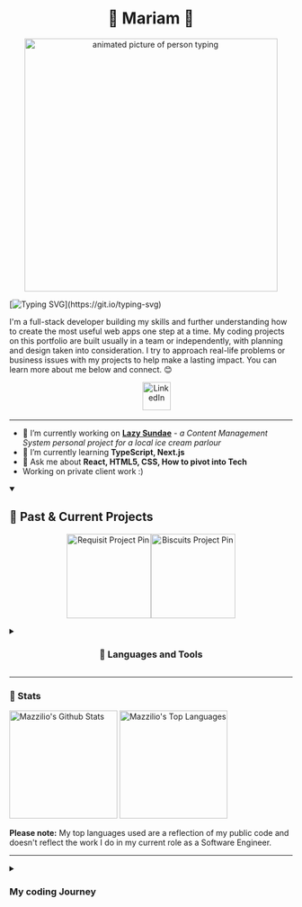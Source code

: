 
<h1 align="center">🌸 Mariam 🌸</h1> 
<!--- About Me-->
<p align="center">
<img align="center" alt="animated picture of person typing" width="450" src="https://i.pinimg.com/originals/79/48/0e/79480e87d9fcb11532f5fa7100f1644d.gif"/>
</p>

[![Typing SVG](https://readme-typing-svg.demolab.com?font=&weight=200&size=15&duration=4000&pause=1000&color=F79DEC&background=FFFFFF00&center=true&width=435&lines=A+web+developer+learning+and+growing+their+skills!)](https://git.io/typing-svg)
                       
I'm a full-stack developer building my skills and further understanding how to create the most useful web apps one step at a time. My coding projects on this portfolio are built usually in a team or independently, with planning and design taken into consideration. I try to approach real-life problems or business issues with my projects to help make a lasting impact. You can learn more about me below and connect. 😊

<!---Social Icons-->
<p align="center">
 </a>&#8287;&#8287;&#8287;&#8287;&#8287;<a href="https://www.linkedin.com/in/mariamhusse1n/"><img width="50px" alt="LinkedIn" title="LinkedIn" src="https://cdn3.iconfinder.com/data/icons/round-pink-icons-set/256/social_media_round_icons_pink_color_set_256x256_0010_linkedin.png"/></a>
</p>

---
<!--- My YouTube Stats to insert later-->

- 🔭 I’m currently working on **[Lazy Sundae](https://github.com/msabrii/LazySundae)** - *a Content Management System personal project for a local ice cream parlour*
- 🌱 I’m currently learning **TypeScript, Next.js**
- 💬 Ask me about **React, HTML5, CSS, How to pivot into Tech**
- Working on private client work :)

<details open> 
  <summary><h2>📕  Past & Current Projects </h2></summary>
  <p align="center">
<a href="https://github.com/mazzilio/CFG-Requisit-Project"><img height="150" src="https://github-readme-stats.vercel.app/api/pin/?username=mazzilio&repo=CFG-Requisit-Project&theme=shades-of-purple&hide_border=true" alt="Requisit Project Pin"/></a><a href="https://github.com/mazzilio/mazzilio.github.io"><img height="150" src="https://github-readme-stats.vercel.app/api/pin/?username=mazzilio&repo=mazzilio.github.io&theme=shades-of-purple&hide_border=true" alt="Biscuits Project Pin"/></a>
  </p>
</details>

<details>
<summary><h3 align="center">🧰 Languages and Tools</h3></summary>

 <h3> Programming Languages</h3>
<p>
      <img alt="CSS" src="https://img.shields.io/badge/CSS-1572B6.svg?logo=css3&logoColor=white">
      <img alt="Google Apps Script" src="https://custom-icon-badges.demolab.com/badge/Google%20Apps%20Script-02569B.svg?logo=color-swatch&logoColor=white">
      <img alt="HTML" src="https://img.shields.io/badge/HTML-E34F26.svg?logo=html5&logoColor=white">
      <img alt="JavaScript" src="https://img.shields.io/badge/JavaScript-F7DF1E.svg?logo=javascript&logoColor=black">
      <img alt="Markdown" src="https://img.shields.io/badge/Markdown-000000.svg?logo=markdown&logoColor=white">
      <img alt="Node.js" src="https://img.shields.io/badge/Node.js-43853D.svg?logo=node.js&logoColor=white">
      <img alt="Python" src="https://img.shields.io/badge/Python-14354C.svg?logo=python&logoColor=white">
      <img alt="R" src="https://img.shields.io/badge/R-276DC3.svg?logo=r&logoColor=white">
      <img alt="SQL" src="https://custom-icon-badges.demolab.com/badge/SQL-025E8C.svg?logo=database&logoColor=white">
      <img alt="TypeScript" src="https://img.shields.io/badge/TypeScript-007ACC.svg?logo=typescript&logoColor=white">
  </p>
  
  <h3>🧰 Frameworks </h3>
  <p>
      <a href="#"><img alt="Bootstrap" src="https://img.shields.io/badge/Bootstrap-7952B3.svg?logo=bootstrap&logoColor=white"></a>
      <a href="#"><img alt="Express.js" src="https://img.shields.io/badge/Express.js-404d59.svg?logo=express&logoColor=white"></a>
      <a href="#"><img alt="Flask" src="https://img.shields.io/badge/Flask-000000.svg?logo=flask&logoColor=white"></a>
      <a href="#"><img alt="React" src="https://img.shields.io/badge/React-20232a.svg?logo=react&logoColor=%2361DAFB"></a>
  </p>

  <h3>🗄️ Databases and Cloud Hosting</h3>
  <p>
      <a href="#"><img alt="MySQL" src="https://img.shields.io/badge/MySQL-00f.svg?logo=mysql&logoColor=white"></a>
      <a href="#"><img alt="Notion" src="https://img.shields.io/badge/Notion-010101.svg?logo=notion&logoColor=white"></a>
  </p>

  <h3>💻 Software and Tools</h3>

  <p>
      <a href="#"><img alt="Adobe" src="https://img.shields.io/badge/Adobe-FF0000.svg?logo=adobe&logoColor=white"></a>
      <a href="#"><img alt="Discord" src="https://img.shields.io/badge/-Discord-5865F2.svg?logo=discord&logoColor=white"></a>
      <a href="#"><img alt="Git" src="https://img.shields.io/badge/Git-F05033.svg?logo=git&logoColor=white"></a>
      <a href="#"><img alt="GitHub Desktop" src="https://img.shields.io/badge/GitHub%20Desktop-8034A9.svg?logo=github&logoColor=white"></a>
      <a href="#"><img alt="Google Sheets" src="https://img.shields.io/badge/Sheets-34A853.svg?logo=google%20sheets&logoColor=white"></a>
      <a href="#"><img alt="Postman" src="https://img.shields.io/badge/Postman-FF6C37?logo=postman&logoColor=white"></a>
      <a href="#"><img alt="Stack Overflow" src="https://img.shields.io/badge/-Stack%20Overflow-FE7A16?logo=stack-overflow&logoColor=white"></a>
      <a href="#"><img alt="Visual Studio Code" src="https://img.shields.io/badge/Visual%20Studio%20Code-0078d7.svg?logo=visual-studio-code&logoColor=white"></a>
  </p>
</details>

---

<h3> 🔢 Stats </h3> 

<a href="https://github.com/anuraghazra/github-readme-stats"><img alt="Mazzilio's Github Stats" src="https://denvercoder1-github-readme-stats.vercel.app/api/?username=mazzilio&show_icons=true&include_all_commits=true&count_private=true&theme=jolly&hide_border=true" height="192px"/></a>
  <a href="https://github.com/anuraghazra/github-readme-stats"><img alt="Mazzilio's Top Languages" src="https://github-readme-stats.vercel.app/api/top-langs/?username=mazzilio&langs_count=8&layout=compact&theme=jolly&hide_border=true" height="192px"/></a>
  <br/>

<b> Please note:</b> My top languages used are a reflection of my public code and doesn't reflect the work I do in my current role as a Software Engineer.

---
<details>
<summary><h3>My coding Journey</h3></summary>
My coding journey started in December 2021, where I made my very first simple website on freeCodeCamp. Fast forward to December 2022, I am now working as a full-time software engineer and developing my skill more and more everyday.
